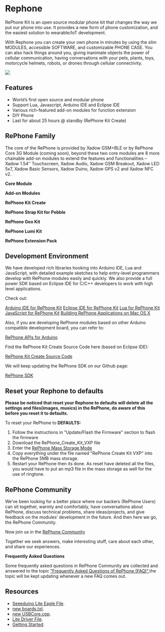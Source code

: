 # Rephone

RePhone Kit is an open source modular phone kit that changes the way we put our phone into use. It provides a new form of phone customization, and the easiest solution to wearable/IoT development.

With Rephone you can create your own phone in minutes by using the slim MODULES, accessible SOFTWARE, and customizable PHONE CASE. You can also hack things around you, giving inanimate objects the power of cellular communication, having conversations with your pets, plants, toys, motorcycle helmets, robots, or drones through cellular connectivity.

[![](https://raw.githubusercontent.com/SeeedDocument/Seeed-WiKi/master/docs/images/get_one_now.png)](http://www.seeed.cc/discover.html?t=rephone)




## Features

- World’s first open source and modular phone
- Support Lua, Javascript, Arduino IDE and Eclipse IDE
- Various rich-featured add-on modules for function extension
- DIY Phone
- Last for about 25 hours @ standby (RePhone Kit Create)
  
## RePhone Family
The core of the RePhone is provided by Xadow GSM+BLE or by RePhone Core 3G Module (coming soon), beyond these two core modules are 8 more chainable add-on modules to extend the features and functionalities – Xadow 1.54’’ Touchscreen, Xadow Audio, Xadow GSM Breakout, Xadow LED 5x7, Xadow Basic Sensors, Xadow Duino, Xadow GPS v2 and Xadow NFC v2. 

**Core Module**


**Add-on Modules**


**RePhone Kit Create**


**RePhone Strap Kit for Pebble**


**RePhone Geo Kit**


**RePhone Lumi Kit**


**RePhone Extension Pack**


## Development Environment
We have developed rich libraries hooking into Arduino IDE, Lua and JavaScript, with detailed example sketches to help entry-level programmers develop with RePhone modules easily and quickly. We also provide a full power SDK based on Eclipse IDE for C/C++ developers to work with high level applications. 


Check out:

[Arduino IDE for RePhone Kit](http://www.seeedstudio.com/wiki/Arduino_IDE_for_RePhone_Kit)
[Eclipse IDE for RePhone Kit](http://www.seeedstudio.com/wiki/Eclipse_IDE_for_RePhone_Kit)
[Lua for RePhone Kit](http://www.seeedstudio.com/wiki/Lua_for_RePhone)
[JavaScript for RePhone Kit](http://www.seeedstudio.com/wiki/JavaScript_for_RePhone)
[Building RePhone Applications on Mac OS X](https://github.com/Seeed-Studio/CodeLite_for_RePhone/wiki/building-RePhone-applications-on-Mac-OS-X)


Also, if you are developing RePhone modules based on other Arduino compatible development board, you can refer to:

[RePhone APIs for Arduino](https://github.com/WayenWeng/RePhone_API_for_Arduino/)

Find the RePhone Kit Create Source Code here (based on Eclipse IDE):

[RePhone Kit Create Source Code](https://github.com/WayenWeng/RePhone_Create_Kit_Source_Code/)

We will keep updating the RePhone SDK on our Github page:

[RePhone SDK](https://github.com/WayenWeng/RePhone_SDK_Bin_Update//)

## Reset your Rephone to defaults
**Please be noticed that reset your Rephone to defaults will delete all the settings and files(images, musics) in the RePhone, do aware of this before you reset it to defaults.**

To reset your RePhone to **DEFAULTS:**

1. Follow the instructions in "Update/Flash the Firmware" section to flash the firmware
2. Download the RePhone_Create_Kit_VXP file
3. Enter the [RePhone Mass Storage Mode](http://www.seeedstudio.com/wiki/Xadow_GSM%2BBLE#Mass_Storage_Mode)
4. Copy everything under the file named "RePhone Create Kit VXP" into the RePhone 5MB mass storage. 
5. Restart your RePhone then its done. As reset have deleted all the files, you would have to put an mp3 file in the mass storage as well for the use of ringtone. 


## RePhone Community 

We’ve been looking for a better place where our backers (RePhone Users) can sit together, warmly and comfortably, have conversations about RePhone, discuss technical problems, share ideas/projects, and give feedback on the modules’ development in the future. And then here we go, the RePhone Community.

Now join us in the [RePhone Community](http://www.seeed.cc/discover.html?t=rephone)

Together we seek answers, make interesting stuff, care about each other, and share our experiences.

**Frequently Asked Questions**

Some frequently asked questions in RePhone Community are collected and answered to the topic [ "Frequently Asked Questions of RePhone (FAQ)"](http://www.seeed.cc/topic_detail.html?id=5170#p23753),the topic will be kept updating whenever a new FAQ comes out. 

## Resources

- [Seeeduino Lite Eagle File](https://github.com/SeeedDocument/Seeeduino_Lite/blob/master/resource/Seeeduino_Lite_Eagle_File.zip). 
- [new boards.txt](https://github.com/SeeedDocument/Seeeduino_Lite/blob/master/resource/Boards.zip). 
- [new USBCore.cpp](https://github.com/SeeedDocument/Seeeduino_Lite/blob/master/resource/Boards.zip). 
- [Lite Driver File](https://github.com/SeeedDocument/Seeeduino_Lite/blob/master/resource/Signed_USB_Serial_Driver-master.zip).  
- [Getting Started](http://www.seeedstudio.com/wiki/index.php?title=Main_Page#Getting_Started). 
